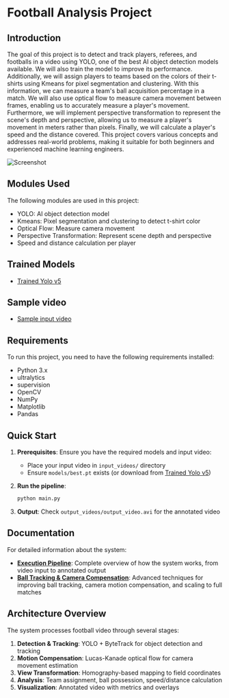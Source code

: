 # Football Analysis Project

## Introduction
The goal of this project is to detect and track players, referees, and footballs in a video using YOLO, one of the best AI object detection models available. We will also train the model to improve its performance. Additionally, we will assign players to teams based on the colors of their t-shirts using Kmeans for pixel segmentation and clustering. With this information, we can measure a team's ball acquisition percentage in a match. We will also use optical flow to measure camera movement between frames, enabling us to accurately measure a player's movement. Furthermore, we will implement perspective transformation to represent the scene's depth and perspective, allowing us to measure a player's movement in meters rather than pixels. Finally, we will calculate a player's speed and the distance covered. This project covers various concepts and addresses real-world problems, making it suitable for both beginners and experienced machine learning engineers.

![Screenshot](output_videos/screenshot.png)

## Modules Used
The following modules are used in this project:
- YOLO: AI object detection model
- Kmeans: Pixel segmentation and clustering to detect t-shirt color
- Optical Flow: Measure camera movement
- Perspective Transformation: Represent scene depth and perspective
- Speed and distance calculation per player

## Trained Models
- [Trained Yolo v5](https://drive.google.com/file/d/1DC2kCygbBWUKheQ_9cFziCsYVSRw6axK/view?usp=sharing)

## Sample video
-  [Sample input video](https://drive.google.com/file/d/1t6agoqggZKx6thamUuPAIdN_1zR9v9S_/view?usp=sharing)

## Requirements
To run this project, you need to have the following requirements installed:
- Python 3.x
- ultralytics
- supervision
- OpenCV
- NumPy
- Matplotlib
- Pandas

## Quick Start

1. **Prerequisites**: Ensure you have the required models and input video:
   - Place your input video in `input_videos/` directory
   - Ensure `models/best.pt` exists (or download from [Trained Yolo v5](https://drive.google.com/file/d/1DC2kCygbBWUKheQ_9cFziCsYVSRw6axK/view?usp=sharing))

2. **Run the pipeline**:
   ```bash
   python main.py
   ```

3. **Output**: Check `output_videos/output_video.avi` for the annotated video

## Documentation

For detailed information about the system:

- **[Execution Pipeline](docs/execution-pipeline.md)**: Complete overview of how the system works, from video input to annotated output
- **[Ball Tracking & Camera Compensation](docs/ball-tracking-and-camera-compensation.md)**: Advanced techniques for improving ball tracking, camera motion compensation, and scaling to full matches

## Architecture Overview

The system processes football video through several stages:
1. **Detection & Tracking**: YOLO + ByteTrack for object detection and tracking
2. **Motion Compensation**: Lucas-Kanade optical flow for camera movement estimation
3. **View Transformation**: Homography-based mapping to field coordinates
4. **Analysis**: Team assignment, ball possession, speed/distance calculation
5. **Visualization**: Annotated video with metrics and overlays